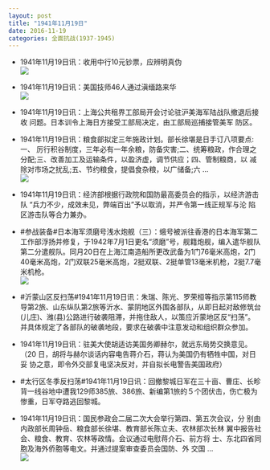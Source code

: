 ```yaml
---
layout: post
title: "1941年11月19日"
date: 2016-11-19
categories: 全面抗战(1937-1945)
---
```


<meta name="referrer" content="no-referrer" />

- 1941年11月19日讯：收用中行10元钞票，应辨明真伪 <br/><img src="https://ww1.sinaimg.cn/large/aca367d8jw1f9xtao8a4rj20ao05bjs5.jpg" />

- 1941年11月19日讯：美国技师46人通过滇缅路来华 <br/><img src="https://ww4.sinaimg.cn/large/aca367d8jw1f9xrk6m89qj20c105v75e.jpg" />

- 1941年11月19日讯：上海公共租界工部局开会讨论驻沪美海军陆战队撤退后接收 问题。日本训令上海日方接受工部局决定，由工部局巡捕接管美军 防区。 

- 1941年11月19日讯：粮食部拟定三年施政计划。部长徐堪是日手订八项要点:一、 厉行积谷制度，三年必有一年余粮，防备灾害;二、统筹粮政，作合理之 分配;三、改善加工及运输条件，以盈济虚，调节供应；四、管制粮商，以 减除对市场之扰乱;五、节约粮食，提倡食杂粮，以广储备;六 ... <br/><img src="https://ww2.sinaimg.cn/large/aca367d8jw1f9xa81wt18j20c80aygmy.jpg" />

- 1941年11月19日讯：经济部根据行政院和国防最高委员会的指示，以经济游击队 “兵力不少，成效未见，弊端百出”予以取消，并严令第一线正规军与沦 陷区游击队等合力兼办。 

- #参战装备#日本海军须磨号浅水炮舰（三）：蛾号被派往香港的日本海军第二工作部浮扬并修复，于1942年7月1日更名“须磨”号，舰籍炮舰，编入遣华舰队第二分遣舰队。同月20日在上海江南造船所更改武备为1门76毫米高炮，2门40毫米高炮，2门双联25毫米高炮，2挺双联、2挺单管13毫米机枪，2挺7.7毫米机枪。 <br/><img src="https://ww1.sinaimg.cn/large/aca367d8jw1f9x6qtvz0yj20c00nc41a.jpg" />

- #沂蒙山区反扫荡#1941年11月19日讯：朱瑞、陈光、罗荣桓等指示第115师教导第2旅、山东纵队第2旅等沂水、蒙阴地区外围各部队，从即日起对敌修筑台(儿庄)、潍(县)公路进行破袭阻滞，并拖住敌人，以策应沂蒙地区反“扫荡”。并具体规定了各部队的破袭地段，要求在破袭中注意发动和组织群众参加。 

- 1941年11月19日讯：驻美大使胡适访美国务卿赫尔，就远东局势交换意见。（20 日，胡将与赫尔谈话内容电告蒋介石，蒋认为美国仍有牺牲中国，对日妥 协之意，即令外交部复电坚决反对，并自拟长电警告美国政府） 

- #太行区冬季反扫荡#1941年11月19日讯：回撤黎城日军在三十亩、曹庄、长畛背一线谷地中遭我129师385旅、386旅、新编第1旅的５个团伏击，伤亡极为惨重，日军夺路逃回黎城。 

- 1941年11月19日讯：国民参政会二届二次大会举行第四、第五次会议，分 别由内政部长周钟岳、粮食部长徐堪、教育部长陈立夫、农林部次长林 翼中报告社会、粮食、教育、农林等政情。会议通过电慰蒋介石、前方将 士、东北四省同胞及海外侨胞等电文。并通过提案审查委员会国防、外 交国 ... <br/><img src="https://ww3.sinaimg.cn/large/aca367d8jw1f9x39tbnp1j20c8090gmq.jpg" />

